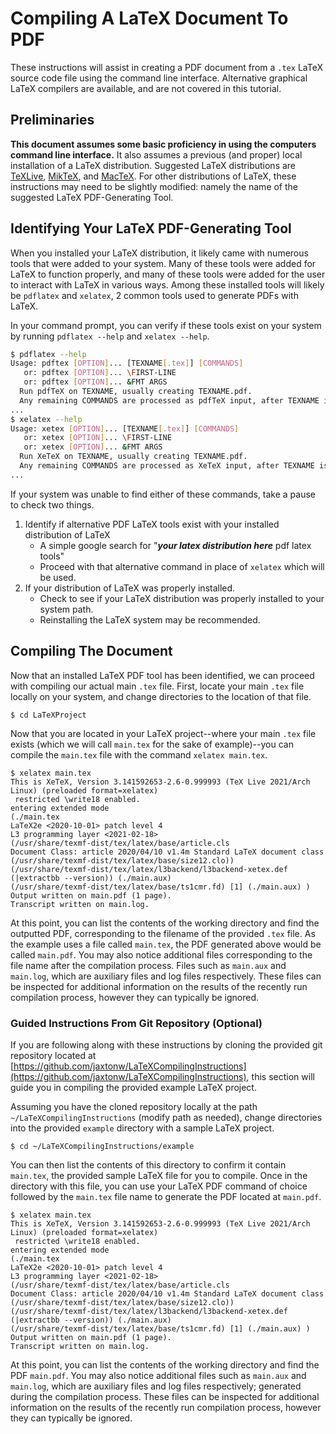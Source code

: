 # Compiling A LaTeX Document To PDF
These instructions will assist in creating a PDF document from a `.tex` LaTeX source code file using the command line interface. Alternative graphical LaTeX compilers are available, and are not covered in this tutorial.

## Preliminaries
**This document assumes some basic proficiency in using the computers command line interface.** It also assumes a previous (and proper) local installation of a LaTeX distribution. Suggested LaTeX distributions are [TeXLive](http://www.tug.org/texlive/), [MikTeX](https://miktex.org/), and [MacTeX](http://www.tug.org/mactex/). For other distributions of LaTeX, these instructions may need to be slightly modified: namely the name of the suggested LaTeX PDF-Generating Tool.  

## Identifying Your LaTeX PDF-Generating Tool
When you installed your LaTeX distribution, it likely came with numerous tools that were added to your system. Many of these tools were added for LaTeX to function properly, and many of these tools were added for the user to interact with LaTeX in various ways. Among these installed tools will likely be `pdflatex` and `xelatex`, 2 common tools used to generate PDFs with LaTeX. 

In your command prompt, you can verify if these tools exist on your system by running `pdflatex --help` and `xelatex --help`. 

```bash
$ pdflatex --help
Usage: pdftex [OPTION]... [TEXNAME[.tex]] [COMMANDS]
   or: pdftex [OPTION]... \FIRST-LINE
   or: pdftex [OPTION]... &FMT ARGS
  Run pdfTeX on TEXNAME, usually creating TEXNAME.pdf.
  Any remaining COMMANDS are processed as pdfTeX input, after TEXNAME is read.
...
$ xelatex --help
Usage: xetex [OPTION]... [TEXNAME[.tex]] [COMMANDS]
   or: xetex [OPTION]... \FIRST-LINE
   or: xetex [OPTION]... &FMT ARGS
  Run XeTeX on TEXNAME, usually creating TEXNAME.pdf.
  Any remaining COMMANDS are processed as XeTeX input, after TEXNAME is read.
...
```

If your system was unable to find either of these commands, take a pause to check two things. 

1.  Identify if alternative PDF LaTeX tools exist with your installed distribution of LaTeX
    *   A simple google search for "***your latex distribution here*** pdf latex tools" 
    *   Proceed with that alternative command in place of `xelatex` which will be used.
2.  If your distribution of LaTeX was properly installed. 
    *   Check to see if your LaTeX distribution was properly installed to your system path. 
    *   Reinstalling the LaTeX system may be recommended.  

## Compiling The Document
Now that an installed LaTeX PDF tool has been identified, we can proceed with compiling our actual main `.tex` file. First, locate your main `.tex` file locally on your system, and change directories to the location of that file. 

```
$ cd LaTeXProject
```

Now that you are located in your LaTeX project--where your main `.tex` file exists (which we will call `main.tex` for the sake of example)--you can compile the `main.tex` file with the command `xelatex main.tex`.  

```
$ xelatex main.tex
This is XeTeX, Version 3.141592653-2.6-0.999993 (TeX Live 2021/Arch Linux) (preloaded format=xelatex)
 restricted \write18 enabled.
entering extended mode
(./main.tex
LaTeX2e <2020-10-01> patch level 4
L3 programming layer <2021-02-18>
(/usr/share/texmf-dist/tex/latex/base/article.cls
Document Class: article 2020/04/10 v1.4m Standard LaTeX document class
(/usr/share/texmf-dist/tex/latex/base/size12.clo))
(/usr/share/texmf-dist/tex/latex/l3backend/l3backend-xetex.def
(|extractbb --version)) (./main.aux)
(/usr/share/texmf-dist/tex/latex/base/ts1cmr.fd) [1] (./main.aux) )
Output written on main.pdf (1 page).
Transcript written on main.log.
```

At this point, you can list the contents of the working directory and find the outputted PDF, corresponding to the filename of the provided `.tex` file. As the example uses a file called `main.tex`, the PDF generated above would be called `main.pdf`. You may also notice additional files corresponding to the file name after the compilation process. Files such as `main.aux` and `main.log`, which are auxiliary files and log files respectively. These files can be inspected for additional information on the results of the recently run compilation process, however they can typically be ignored. 

### Guided Instructions From Git Repository (Optional)
If you are following along with these instructions by cloning the provided git repository located at [https://github.com/jaxtonw/LaTeXCompilingInstructions](https://github.com/jaxtonw/LaTeXCompilingInstructions), this section will guide you in compiling the provided example LaTeX project. 

Assuming you have the cloned repository locally at the path `~/LaTeXCompilingInstructions` (modify path as needed), change directories into the provided `example` directory with a sample LaTeX project. 

```
$ cd ~/LaTeXCompilingInstructions/example
```

You can then list the contents of this directory to confirm it contain `main.tex`, the provided sample LaTeX file for you to compile. Once in the directory with this file, you can use your LaTeX PDF command of choice followed by the `main.tex` file name to generate the PDF located at `main.pdf`. 

```
$ xelatex main.tex
This is XeTeX, Version 3.141592653-2.6-0.999993 (TeX Live 2021/Arch Linux) (preloaded format=xelatex)
 restricted \write18 enabled.
entering extended mode
(./main.tex
LaTeX2e <2020-10-01> patch level 4
L3 programming layer <2021-02-18>
(/usr/share/texmf-dist/tex/latex/base/article.cls
Document Class: article 2020/04/10 v1.4m Standard LaTeX document class
(/usr/share/texmf-dist/tex/latex/base/size12.clo))
(/usr/share/texmf-dist/tex/latex/l3backend/l3backend-xetex.def
(|extractbb --version)) (./main.aux)
(/usr/share/texmf-dist/tex/latex/base/ts1cmr.fd) [1] (./main.aux) )
Output written on main.pdf (1 page).
Transcript written on main.log.
```

At this point, you can list the contents of the working directory and find the PDF `main.pdf`. You may also notice additional files such as `main.aux` and `main.log`, which are auxiliary files and log files respectively; generated during the compilation process. These files can be inspected for additional information on the results of the recently run compilation process, however they can typically be ignored. 
